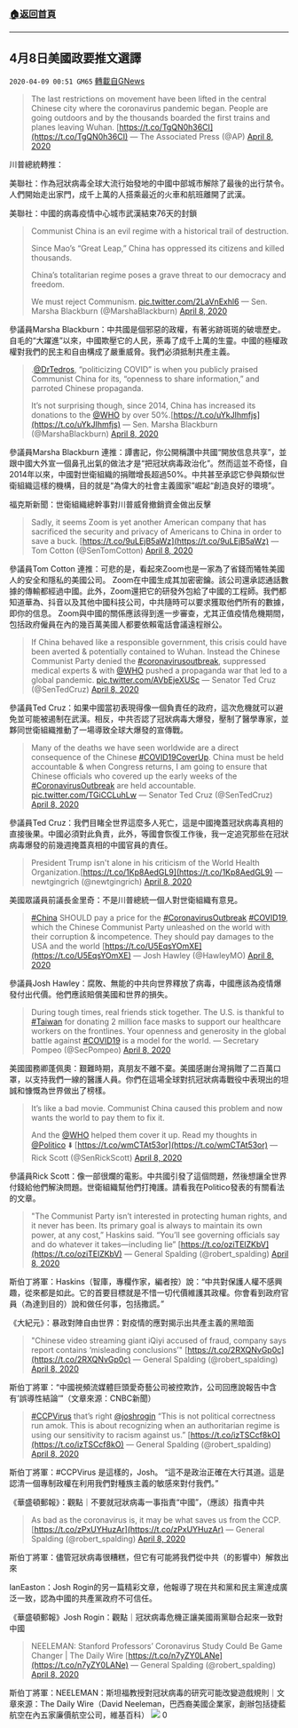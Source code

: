 ###  [:house:返回首頁](https://github.com/ourhimalayas/txt)
---

## 4月8日美國政要推文選譯
`2020-04-09 00:51 GM65` [轉載自GNews](https://gnews.org/zh-hant/166684/)

> The last restrictions on movement have been lifted in the central Chinese city where the coronavirus pandemic began. People are going outdoors and by the thousands boarded the first trains and planes leaving Wuhan. [https://t.co/TgQN0h36CI](https://t.co/TgQN0h36CI)
> — The Associated Press (@AP) [April 8, 2020](https://twitter.com/AP/status/1247745623270363138?ref_src=twsrc%5Etfw)

川普總統轉推：

美聯社：作為冠狀病毒全球大流行始發地的中國中部城市解除了最後的出行禁令。人們開始走出家門，成千上萬的人搭乘最近的火車和航班離開了武漢。

美聯社：中國的病毒疫情中心城市武漢結束76天的封鎖

> Communist China is an evil regime with a historical trail of destruction. 
> 
> Since Mao’s “Great Leap,” China has oppressed its citizens and killed thousands. 
> 
> China’s totalitarian regime poses a grave threat to our democracy and freedom.
> 
> We must reject Communism. [pic.twitter.com/2LaVnExhl6](https://t.co/2LaVnExhl6)
> — Sen. Marsha Blackburn (@MarshaBlackburn) [April 8, 2020](https://twitter.com/MarshaBlackburn/status/1247910303205150722?ref_src=twsrc%5Etfw)

參議員Marsha Blackburn：中共國是個邪惡的政權，有著劣跡斑斑的破壞歷史。自毛的“大躍進”以來，中國欺壓它的人民，荼毒了成千上萬的生靈。中國的極權政權對我們的民主和自由構成了嚴重威脅。我們必須抵制共產主義。

> .[@DrTedros](https://twitter.com/DrTedros?ref_src=twsrc%5Etfw), “politicizing COVID” is when you publicly praised Communist China for its, “openness to share information,” and parroted Chinese propaganda.
>  
> It’s not surprising though, since 2014, China has increased its donations to the [@WHO](https://twitter.com/WHO?ref_src=twsrc%5Etfw) by over 50%.[https://t.co/uYkJIhmfjs](https://t.co/uYkJIhmfjs)
> — Sen. Marsha Blackburn (@MarshaBlackburn) [April 8, 2020](https://twitter.com/MarshaBlackburn/status/1247959337550729220?ref_src=twsrc%5Etfw)

參議員Marsha Blackburn 連推：譚書記，你公開稱讚中共國“開放信息共享”，並跟中國大外宣一個鼻孔出氣的做法才是“把冠狀病毒政治化”。然而這並不奇怪，自2014年以來，中國對世衛組織的捐贈增長超過50%。中共甚至承認它參與類似世衛組織這樣的機構，目的就是“為偉大的社會主義國家”崛起“創造良好的環境”。

福克斯新聞：世衛組織總幹事對川普威脅撤銷資金做出反擊

> Sadly, it seems Zoom is yet another American company that has sacrificed the security and privacy of Americans to China in order to save a buck. [https://t.co/9uLEjB5aWz](https://t.co/9uLEjB5aWz)
> — Tom Cotton (@SenTomCotton) [April 8, 2020](https://twitter.com/SenTomCotton/status/1247929763647442951?ref_src=twsrc%5Etfw)

參議員Tom Cotton 連推：可悲的是，看起來Zoom也是一家為了省錢而犧牲美國人的安全和隱私的美國公司。 Zoom在中國生成其加密密鑰。該公司還承認通話數據的傳輸都經過中國。此外，Zoom還把它的研發外包給了中國的工程師。我們都知道華為、抖音以及其他中國科技公司，中共隨時可以要求獲取他們所有的數據，即你的信息。 Zoom與中國的關係應該得到進一步審查，尤其正值疫情危機期間，包括政府僱員在內的幾百萬美國人都要依賴電話會議遠程辦公。

> If China behaved like a responsible government, this crisis could have been averted & potentially contained to Wuhan. Instead the Chinese Communist Party denied the [#coronavirusoutbreak](https://twitter.com/hashtag/coronavirusoutbreak?src=hash&amp;ref_src=twsrc%5Etfw), suppressed medical experts & with [@WHO](https://twitter.com/WHO?ref_src=twsrc%5Etfw) pushed a propaganda war that led to a global pandemic. [pic.twitter.com/AVbEjeXUSc](https://t.co/AVbEjeXUSc)
> — Senator Ted Cruz (@SenTedCruz) [April 8, 2020](https://twitter.com/SenTedCruz/status/1247918579233837058?ref_src=twsrc%5Etfw)

參議員Ted Cruz：如果中國當初表現得像一個負責任的政府，這次危機就可以避免並可能被遏制在武漢。相反，中共否認了冠狀病毒大爆發，壓制了醫學專家，並夥同世衛組織推動了一場導致全球大爆發的宣傳戰。

> Many of the deaths we have seen worldwide are a direct consequence of the Chinese [#COVID19CoverUp](https://twitter.com/hashtag/COVID19CoverUp?src=hash&amp;ref_src=twsrc%5Etfw). China must be held accountable & when Congress returns, I am going to ensure that Chinese officials who covered up the early weeks of the [#CoronavirusOutbreak](https://twitter.com/hashtag/CoronavirusOutbreak?src=hash&amp;ref_src=twsrc%5Etfw) are held accountable. [pic.twitter.com/TGiCCLuhLw](https://t.co/TGiCCLuhLw)
> — Senator Ted Cruz (@SenTedCruz) [April 8, 2020](https://twitter.com/SenTedCruz/status/1247930826827927554?ref_src=twsrc%5Etfw)

參議員Ted Cruz：我們目睹全世界這麼多人死亡，這是中國掩蓋冠狀病毒真相的直接後果。中國必須對此負責，此外，等國會恢復工作後，我一定追究那些在冠狀病毒爆發的前幾週掩蓋真相的中國官員的責任。

> President Trump isn't alone in his criticism of the World Health Organization.[https://t.co/1Kp8AedGL9](https://t.co/1Kp8AedGL9)
> — newtgingrich (@newtgingrich) [April 8, 2020](https://twitter.com/newtgingrich/status/1248002821364031488?ref_src=twsrc%5Etfw)

美國眾議員前議長金里奇：不是川普總統一個人對世衛組織有意見。

> [#China](https://twitter.com/hashtag/China?src=hash&amp;ref_src=twsrc%5Etfw) SHOULD pay a price for the [#CoronavirusOutbreak](https://twitter.com/hashtag/CoronavirusOutbreak?src=hash&amp;ref_src=twsrc%5Etfw) [#COVID19](https://twitter.com/hashtag/COVID19?src=hash&amp;ref_src=twsrc%5Etfw), which the Chinese Communist Party unleashed on the world with their corruption & incompetence. They should pay damages to the USA and the world [https://t.co/U5EqsYOmXE](https://t.co/U5EqsYOmXE)
> — Josh Hawley (@HawleyMO) [April 8, 2020](https://twitter.com/HawleyMO/status/1247914159548891138?ref_src=twsrc%5Etfw)

參議員Josh Hawley：腐敗、無能的中共向世界釋放了病毒，中國應該為疫情爆發付出代價。他們應該賠償美國和世界的損失。

> During tough times, real friends stick together. The U.S. is thankful to [#Taiwan](https://twitter.com/hashtag/Taiwan?src=hash&amp;ref_src=twsrc%5Etfw) for donating 2 million face masks to support our healthcare workers on the frontlines. Your openness and generosity in the global battle against [#COVID19](https://twitter.com/hashtag/COVID19?src=hash&amp;ref_src=twsrc%5Etfw) is a model for the world.
> — Secretary Pompeo (@SecPompeo) [April 8, 2020](https://twitter.com/SecPompeo/status/1247990657328742401?ref_src=twsrc%5Etfw)

美國國務卿蓬佩奧：艱難時期，真朋友不離不棄。美國感謝台灣捐贈了二百萬口罩，以支持我們一線的醫護人員。你們在這場全球對抗冠狀病毒戰役中表現出的坦誠和慷慨為世界做出了榜樣。

> It’s like a bad movie. Communist China caused this problem and now wants the world to pay them to fix it. 
> 
> And the [@WHO](https://twitter.com/WHO?ref_src=twsrc%5Etfw) helped them cover it up. Read my thoughts in [@Politico](https://twitter.com/politico?ref_src=twsrc%5Etfw) ⬇️ [https://t.co/wmCTAt53or](https://t.co/wmCTAt53or)
> — Rick Scott (@SenRickScott) [April 8, 2020](https://twitter.com/SenRickScott/status/1248037441983975424?ref_src=twsrc%5Etfw)

參議員Rick Scott：像一部很爛的電影。中共國引發了這個問題，然後想讓全世界付錢給他們解決問題。世衛組織幫他們打掩護。請看我在Politico發表的有關看法的文章。

> "The Communist Party isn’t interested in protecting human rights, and it never has been. Its primary goal is always to maintain its own power, at any cost,” Haskins said. “You’ll see governing officials say and do whatever it takes—including lie” [https://t.co/oziTElZKbV](https://t.co/oziTElZKbV)
> — General Spalding (@robert\_spalding) [April 8, 2020](https://twitter.com/robert_spalding/status/1247861277298491398?ref_src=twsrc%5Etfw)

斯伯丁將軍：Haskins（智庫，專欄作家，編者按）說：“中共對保護人權不感興趣，從來都是如此。它的首要目標就是不惜一切代價維護其政權。你會看到政府官員（為達到目的）說和做任何事，包括撒謊。”

《大紀元》：暴政對陣自由世界：對疫情的應對揭示出共產主義的黑暗面

> "Chinese video streaming giant iQiyi accused of fraud, company says report contains ‘misleading conclusions’" [https://t.co/2RXQNvGp0c](https://t.co/2RXQNvGp0c)
> — General Spalding (@robert\_spalding) [April 8, 2020](https://twitter.com/robert_spalding/status/1247907227547164672?ref_src=twsrc%5Etfw)

斯伯丁將軍：“中國視頻流媒體巨頭愛奇藝公司被控欺詐，公司回應說報告中含有’誤導性結論’”（文章來源：CNBC新聞）

> [#CCPVirus](https://twitter.com/hashtag/CCPVirus?src=hash&amp;ref_src=twsrc%5Etfw) that’s right ⁦[@joshrogin](https://twitter.com/joshrogin?ref_src=twsrc%5Etfw)⁩ “This is not political correctness run amok. This is about recognizing when an authoritarian regime is using our sensitivity to racism against us.” [https://t.co/izTSCcf8kO](https://t.co/izTSCcf8kO)
> — General Spalding (@robert\_spalding) [April 8, 2020](https://twitter.com/robert_spalding/status/1247921449924509696?ref_src=twsrc%5Etfw)

斯伯丁將軍：#CCPVirus 是這樣的，Josh。 “這不是政治正確在大行其道。這是認清一個專制政權在利用我們對種族主義的敏感來對付我們。”

《華盛頓郵報》：觀點｜不要就冠狀病毒一事指責“中國”，（應該）指責中共

> As bad as the coronavirus is, it may be what saves us from the CCP. [https://t.co/zPxUYHuzAr](https://t.co/zPxUYHuzAr)
> — General Spalding (@robert\_spalding) [April 8, 2020](https://twitter.com/robert_spalding/status/1247924449917186050?ref_src=twsrc%5Etfw)

斯伯丁將軍：儘管冠狀病毒很糟糕，但它有可能將我們從中共（的影響中）解救出來

IanEaston：Josh Rogin的另一篇精彩文章，他報導了現在共和黨和民主黨達成廣泛一致，認為中國的共產黨政府不可信任。

《華盛頓郵報》Josh Rogin：觀點｜冠狀病毒危機正讓美國兩黨聯合起來一致對中國

> NEELEMAN: Stanford Professors’ Coronavirus Study Could Be Game Changer | The Daily Wire [https://t.co/n7yZY0LANe](https://t.co/n7yZY0LANe)
> — General Spalding (@robert\_spalding) [April 8, 2020](https://twitter.com/robert_spalding/status/1247996473037316098?ref_src=twsrc%5Etfw)

斯伯丁將軍：NEELEMAN：斯坦福教授對冠狀病毒的研究可能改變遊戲規則｜文章來源：The Daily Wire（David Neeleman，巴西裔美國企業家，創辦包括捷藍航空在內五家廉價航空公司，維基百科）
![](https://s3.amazonaws.com/gnews-media-offload/wp-content/uploads/2020/04/09005059/06_34.png)
0
